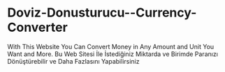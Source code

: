 # Doviz-Donusturucu--Currency-Converter
With This Website You Can Convert Money in Any Amount and Unit You Want and More.        Bu Web Sitesi İle İstediğiniz Miktarda ve Birimde Paranızı Dönüştürebilir ve Daha Fazlasını Yapabilirsiniz
